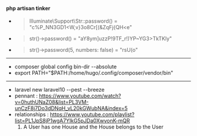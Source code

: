 #### php artisan tinker

- > Illuminate\Support\Str::password() = "c%P_NN3GD1<W,v}3o8Cr[(&ZqFj{QH<e"

- > str()->password() = "aY8ym]uzzP\!9TF_r!)YP~YG3>TkTKly"

- > str()->password(5, numbers: false) = "rsU(o"


-------------------------------------------------
- composer global config bin-dir --absolute
- export PATH="$PATH:/home/hugo/.config/composer/vendor/bin"

-------------------------------------------------
- laravel new laravel10 --pest --breeze
- pennant : https://www.youtube.com/watch?v=0huthUNaZ08&list=PL3VM-unCzF8j7Do3dDNqH_vL20kGWubNA&index=5
- relationships : https://www.youtube.com/playlist?list=PL1JpS8jP1wgA7YIkG5pJDa0XwvonK-mQR
    1. A User has one House and the House belongs to the User
